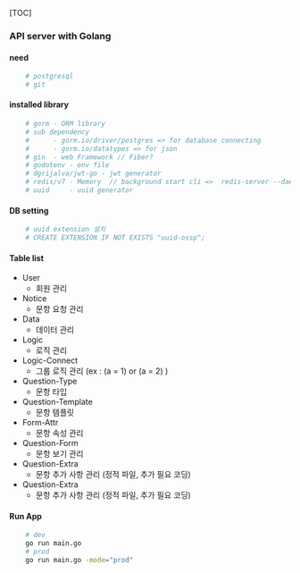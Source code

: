 [TOC]

### API server with Golang

#### need 
```bash
    # postgresql
    # git
```

#### installed library

```bash
    # gorm - ORM library
    # sub dependency
    #      - gorm.io/driver/postgres => for database connecting
    #      - gorm.io/datatypes => for json
    # gin  - web Framework // Fiber?
    # godotenv - env file
    # dgrijalva/jwt-go - jwt generator
    # redis/v7 - Memory  // background start cli =>  redis-server --daemonize yes
    # uuid     - uuid generator
```

#### DB setting 
```bash
    # uuid extension 설치
    # CREATE EXTENSION IF NOT EXISTS "uuid-ossp";
```

#### Table list
- User
    - 회원 관리
- Notice
    - 문항 요청 관리
- Data
    - 데이터 관리
- Logic
    - 로직 관리
- Logic-Connect
    - 그룹 로직 관리 (ex : (a = 1) or (a = 2) )
- Question-Type
    - 문항 타입
- Question-Template 
    - 문항 템플릿
- Form-Attr
    - 문항 속성 관리
- Question-Form
    - 문항 보기 관리
- Question-Extra
    - 문항 추가 사항 관리 (정적 파일, 추가 필요 코딩)
- Question-Extra
    - 문항 추가 사항 관리 (정적 파일, 추가 필요 코딩)

#### Run App
```bash
    # dev
    go run main.go
    # prod
    go run main.go -mode="prod"
```